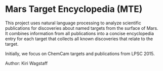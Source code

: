 # Mars Target Encyclopedia (MTE)

This project uses natural language processing to analyze scientific
publications for discoveries about named targets from the surface of
Mars.  It combines information from all publications into a concise
encyclopedia entry for each target that collects all known discoveries
that relate to the target.

Initially, we focus on ChemCam targets and publications from LPSC 2015.

Author: Kiri Wagstaff

